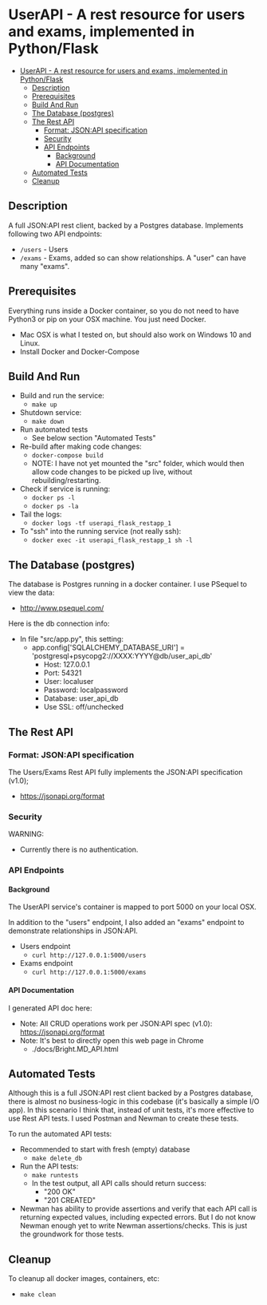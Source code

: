 # UserAPI - A rest resource for users and exams, implemented in Python/Flask

- [UserAPI - A rest resource for users and exams, implemented in Python/Flask](#userapi---a-rest-resource-for-users-and-exams--implemented-in-python-flask)
  * [Description](#description)
  * [Prerequisites](#prerequisites)
  * [Build And Run](#build-and-run)
  * [The Database (postgres)](#the-database--postgres-)
  * [The Rest API](#the-rest-api)
    + [Format: JSON:API specification](#format--json-api-specification)
    + [Security](#security)
    + [API Endpoints](#api-endpoints)
      - [Background](#background)
      - [API Documentation](#api-documentation)
  * [Automated Tests](#automated-tests)
  * [Cleanup](#cleanup)

## Description

A full JSON:API rest client, backed by a Postgres database. Implements following two API endpoints:

- `/users` - Users
- `/exams` - Exams, added so can show relationships. A "user" can have many "exams".

## Prerequisites

Everything runs inside a Docker container, so you do not need to have Python3 
or pip on your OSX machine. You just need Docker.

- Mac OSX is what I tested on, but should also work on Windows 10 and Linux.
- Install Docker and Docker-Compose

## Build And Run

- Build and run the service:
  - `make up`
- Shutdown service:
  - `make down`
- Run automated tests
  - See below section "Automated Tests"
- Re-build after making code changes:
  - `docker-compose build`
  - NOTE: I have not yet mounted the "src" folder, which would then allow code changes to be picked up live, without rebuilding/restarting.
- Check if service is running:
  - `docker ps -l`
  - `docker ps -la`
- Tail the logs:
  - `docker logs -tf userapi_flask_restapp_1`
- To "ssh" into the running service (not really ssh):
  - `docker exec -it userapi_flask_restapp_1 sh -l`

## The Database (postgres)

The database is Postgres running in a docker container. I use PSequel to view the data:

- http://www.psequel.com/

Here is the db connection info:

- In file "src/app.py", this setting:
  - app.config['SQLALCHEMY_DATABASE_URI'] = 'postgresql+psycopg2://XXXX:YYYY@db/user_api_db'
    - Host: 127.0.0.1
    - Port: 54321
    - User: localuser
    - Password: localpassword
    - Database: user_api_db
    - Use SSL: off/unchecked

## The Rest API

### Format: JSON:API specification

The Users/Exams Rest API fully implements the JSON:API specification (v1.0);

- https://jsonapi.org/format

### Security

WARNING:

- Currently there is no authentication.

### API Endpoints

#### Background

The UserAPI service's container is mapped to port 5000 on your local OSX.

In addition to the "users" endpoint, I also added an "exams" endpoint to demonstrate relationships in JSON:API.

- Users endpoint
  - `curl http://127.0.0.1:5000/users`
- Exams endpoint
  - `curl http://127.0.0.1:5000/exams`

#### API Documentation

I generated API doc here:

- Note: All CRUD operations work per JSON:API spec (v1.0): https://jsonapi.org/format
- Note: It's best to directly open this web page in Chrome
  - ./docs/Bright.MD_API.html

## Automated Tests

Although this is a full JSON:API rest client backed by a Postgres database, there is almost no business-logic in this 
codebase (it's basically a simple I/O app). In this scenario I think that, instead of unit tests, it's more effective to use Rest API tests. I used Postman and Newman to create these tests.

To run the automated API tests:

- Recommended to start with fresh (empty) database
  - `make delete_db`
- Run the API tests:
  - `make runtests`
  - In the test output, all API calls should return success:
    - "200 OK"
    - "201 CREATED"
- Newman has ability to provide assertions and verify that each API call is returning expected values, including 
expected errors. But I do not know Newman enough yet to write Newman assertions/checks. This is just the groundwork for those tests.

## Cleanup

To cleanup all docker images, containers, etc:

- `make clean`
